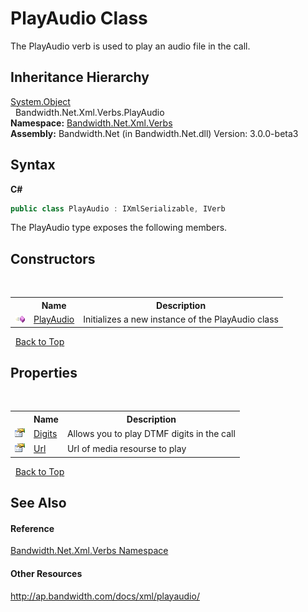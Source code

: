 ﻿# PlayAudio Class
 

The PlayAudio verb is used to play an audio file in the call.


## Inheritance Hierarchy
<a href="http://msdn2.microsoft.com/en-us/library/e5kfa45b" target="_blank">System.Object</a><br />&nbsp;&nbsp;Bandwidth.Net.Xml.Verbs.PlayAudio<br />
**Namespace:**&nbsp;<a href ="N_Bandwidth_Net_Xml_Verbs.md">Bandwidth.Net.Xml.Verbs</a><br />**Assembly:**&nbsp;Bandwidth.Net (in Bandwidth.Net.dll) Version: 3.0.0-beta3

## Syntax

**C#**<br />
``` C#
public class PlayAudio : IXmlSerializable, IVerb
```

The PlayAudio type exposes the following members.


## Constructors
&nbsp;<table><tr><th></th><th>Name</th><th>Description</th></tr><tr><td>![Public method](media/pubmethod.gif "Public method")</td><td><a href ="M_Bandwidth_Net_Xml_Verbs_PlayAudio__ctor.md">PlayAudio</a></td><td>
Initializes a new instance of the PlayAudio class</td></tr></table>&nbsp;
<a href="#playaudio-class">Back to Top</a>

## Properties
&nbsp;<table><tr><th></th><th>Name</th><th>Description</th></tr><tr><td>![Public property](media/pubproperty.gif "Public property")</td><td><a href ="P_Bandwidth_Net_Xml_Verbs_PlayAudio_Digits.md">Digits</a></td><td>
Allows you to play DTMF digits in the call</td></tr><tr><td>![Public property](media/pubproperty.gif "Public property")</td><td><a href ="P_Bandwidth_Net_Xml_Verbs_PlayAudio_Url.md">Url</a></td><td>
Url of media resourse to play</td></tr></table>&nbsp;
<a href="#playaudio-class">Back to Top</a>

## See Also


#### Reference
<a href ="N_Bandwidth_Net_Xml_Verbs.md">Bandwidth.Net.Xml.Verbs Namespace</a><br />

#### Other Resources
<a href="http://ap.bandwidth.com/docs/xml/playaudio/" target="_blank">http://ap.bandwidth.com/docs/xml/playaudio/</a><br />